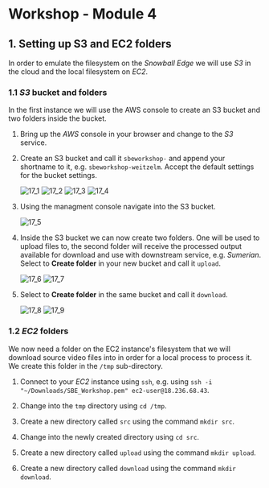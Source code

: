 # Workshop - Module 4

## 1. Setting up S3 and EC2 folders

In order to emulate the filesystem on the *Snowball Edge* we will use *S3* in the cloud and the local filesystem on *EC2*.

### 1.1 *S3* bucket and folders

In the first instance we will use the AWS console to create an S3 bucket and two folders inside the bucket.

1. Bring up the *AWS* console in your browser and change to the *S3* service.

2. Create an S3 bucket and call it `sbeworkshop-` and append your shortname to it, e.g. `sbeworkshop-weitzelm`. Accept the default settings for the bucket settings.

	![17_1](/api/workshops/sbe-workshop-2018/content/assets/images/17_1.png)
	![17_2](/api/workshops/sbe-workshop-2018/content/assets/images/17_2.png)
	![17_3](/api/workshops/sbe-workshop-2018/content/assets/images/17_3.png)
	![17_4](/api/workshops/sbe-workshop-2018/content/assets/images/17_4.png)
	
3. Using the managment console navigate into the S3 bucket.

	![17_5](/api/workshops/sbe-workshop-2018/content/assets/images/17_5.png)
	
4. Inside the S3 bucket we can now create two folders. One will be used to upload files to, the second folder will receive the processed output available for download and use with downstream service, e.g. *Sumerian*. Select to **Create folder** in your new bucket and call it `upload`.

	![17_6](/api/workshops/sbe-workshop-2018/content/assets/images/17_6.png)
	![17_7](/api/workshops/sbe-workshop-2018/content/assets/images/17_7.png)
	
5. Select to **Create folder** in the same bucket and call it `download`.

	![17_8](/api/workshops/sbe-workshop-2018/content/assets/images/17_8.png)
	![17_9](/api/workshops/sbe-workshop-2018/content/assets/images/17_9.png)

### 1.2 *EC2* folders

We now need a folder on the EC2 instance's filesystem that we will download source video files into in order for a local process to process it. We create this folder in the `/tmp` sub-directory.

1. Connect to your *EC2* instance using `ssh`, e.g. using `ssh -i "~/Downloads/SBE_Workshop.pem" ec2-user@18.236.68.43`.

2. Change into the `tmp` directory using `cd /tmp`.

3. Create a new directory called `src` using the command `mkdir src`.

4. Change into the newly created directory using `cd src`.

5. Create a new directory called `upload` using the command `mkdir upload`.

6. Create a new directory called `download` using the command `mkdir download`.


